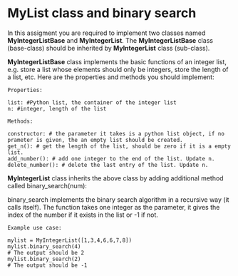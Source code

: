 # MyList class and binary search

In this assigment you are required to implement two classes named **MyIntegerListBase** and
**MyIntegerList**.
The **MyIntegerListBase** class (base-class) should be inherited by **MyIntegerList** class (sub-class).

**MyIntegerListBase** class implements the basic functions of an integer list, e.g. store a list whose elements should only be integers, store the length of a list, etc.
Here are the properties and methods you should implement:

```
Properties:

list: #Python list, the container of the integer list
n: #integer, length of the list
```

```
Methods:

constructor: # the parameter it takes is a python list object, if no prameter is given, the an empty list should be created.
get_n(): # get the length of the list, should be zero if it is a empty list.
add_number(): # add one integer to the end of the list. Update n.
delete_number(): # delete the last entry of the list. Update n.
```

**MyIntegerList** class inherits the above class by adding additional method called binary_search(num):

binary_search implements the binary search algorithm in a recursive way (it calls itself).
The function takes one integer as the parameter, it gives the index of the number if it exists in the list or -1 if not.

```
Example use case:

mylist = MyIntegerList([1,3,4,6,6,7,8])
mylist.binary_search(4)
# The output should be 2
mylist.binary_search(2)
# The output should be -1
```





